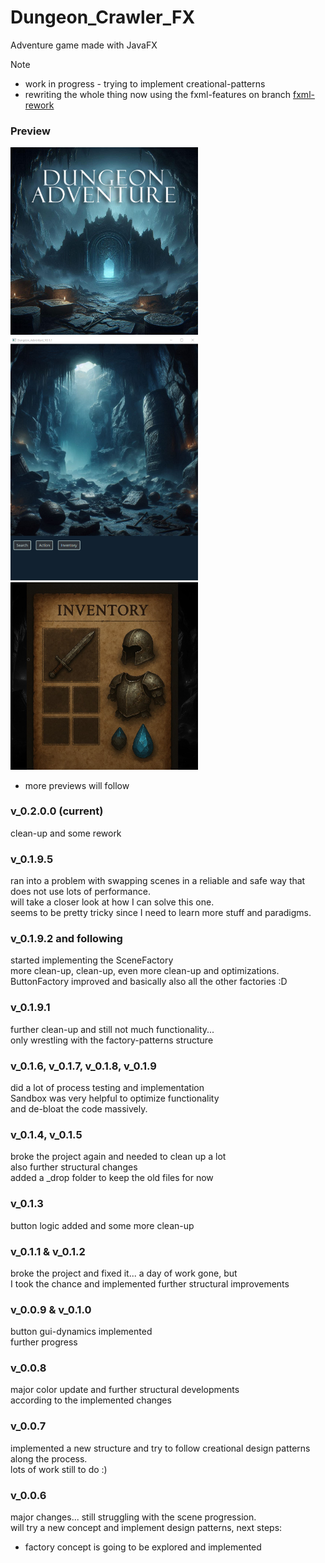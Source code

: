 # Dungeon_Crawler_FX
Adventure game made with JavaFX  
> [!NOTE]
> - work in progress - trying to implement creational-patterns
> - rewriting the whole thing now using the fxml-features on branch <a href="https://github.com/Krieger-m/Dungeon_Crawler_FX/tree/fxml-rework"> fxml-rework<a/>

### Preview
<img src="src/main/resources/com/krieger/dungeon_crawler_fx/images/start_screen_bg_neu.jpg" alt="Preview-picture of the start screen" width="300px" height="auto"> <img src="src/main/resources/com/krieger/dungeon_crawler_fx/images/preview.png" alt="Preview-picture of the main-window" width="300px" height="auto"> <img src="src/main/resources/com/krieger/dungeon_crawler_fx/images/inventory_bg.jpg" alt="Preview-picture of the inventory-screen" width="300px" height="auto">    

- more previews will follow

### v_0.2.0.0 (current)
clean-up and some rework  
  
### v_0.1.9.5 
ran into a problem with swapping scenes in a reliable and safe way that does not use lots of performance.   
will take a closer look at how I can solve this one.   
seems to be pretty tricky since I need to learn more stuff and paradigms.  

### v_0.1.9.2 and following
started implementing the SceneFactory   
more clean-up, clean-up, even more clean-up and optimizations.   
ButtonFactory improved and basically also all the other factories :D  

### v_0.1.9.1
further clean-up and still not much functionality...   
only wrestling with the factory-patterns structure  

### v_0.1.6, v_0.1.7, v_0.1.8, v_0.1.9
did a lot of process testing and implementation   
Sandbox was very helpful to optimize functionality   
and de-bloat the code massively.  
  
### v_0.1.4, v_0.1.5
broke the project again and needed to clean up a lot   
also further structural changes   
added a _drop folder to keep the old files for now  
  
### v_0.1.3
button logic added and some more clean-up    
  
### v_0.1.1 & v_0.1.2
broke the project and fixed it... a day of work gone, but   
I took the chance and implemented further structural improvements  
  
### v_0.0.9 & v_0.1.0
button gui-dynamics implemented   
further progress  
  
### v_0.0.8
major color update and further structural developments  
according to the implemented changes  
  
### v_0.0.7
implemented a new structure and try to follow creational design patterns along the process.   
lots of work still to do :)  
  
### v_0.0.6
major changes... still struggling with the scene progression.  
will try a new concept and implement design patterns, next steps:
- factory concept is going to be explored and implemented  
  
